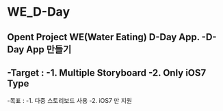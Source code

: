 WE_D-Day
========

 Opent Project WE(Water Eating) D-Day App.
 -D-Day App 만들기
 -
 -Target : 
 -1. Multiple Storyboard
 -2. Only iOS7 Type
 -
 -목표 :
 -1. 다중 스토리보드 사용
 -2. iOS7 만 지원
